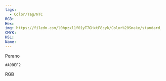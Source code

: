 ```yaml
---
tags:
  - Color/Tag/NTC
RGB:
Hex:
img: https://filedn.com/l0hpzxl1f01yT7GHxtF8cyk/Color%20Snake/standard_csv_to_svg//A9BEF2.svg
CMYK:
HSL:
Name:
---
```

Perano
```palette
#A9BEF2
```
RGB
